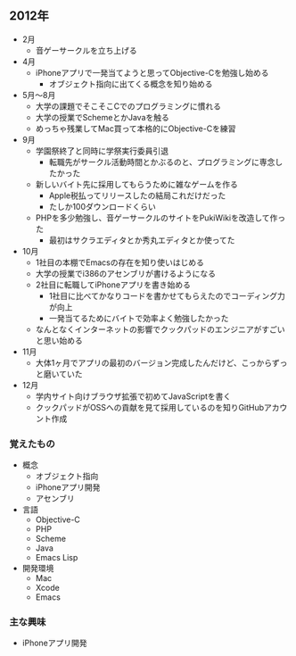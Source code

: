 ## 2012年
- 2月
  - 音ゲーサークルを立ち上げる
- 4月
  - iPhoneアプリで一発当てようと思ってObjective-Cを勉強し始める
     - オブジェクト指向に出てくる概念を知り始める
- 5月〜8月
  - 大学の課題でそこそこCでのプログラミングに慣れる
  - 大学の授業でSchemeとかJavaを触る
  - めっちゃ残業してMac買って本格的にObjective-Cを練習
- 9月
  - 学園祭終了と同時に学祭実行委員引退
     - 転職先がサークル活動時間とかぶるのと、プログラミングに専念したかった
  - 新しいバイト先に採用してもらうために雑なゲームを作る
     - Apple税払ってリリースしたの結局これだけだった
     - たしか100ダウンロードくらい
  - PHPを多少勉強し、音ゲーサークルのサイトをPukiWikiを改造して作った
     - 最初はサクラエディタとか秀丸エディタとか使ってた
- 10月
  - 1社目の本棚でEmacsの存在を知り使いはじめる
  - 大学の授業でi386のアセンブリが書けるようになる
  - 2社目に転職してiPhoneアプリを書き始める
     - 1社目に比べてかなりコードを書かせてもらえたのでコーディング力が向上
     - 一発当てるためにバイトで効率よく勉強したかった
  - なんとなくインターネットの影響でクックパッドのエンジニアがすごいと思い始める
- 11月
  - 大体1ヶ月でアプリの最初のバージョン完成したんだけど、こっからずっと磨いていた
- 12月
  - 学内サイト向けブラウザ拡張で初めてJavaScriptを書く
  - クックパッドがOSSへの貢献を見て採用しているのを知りGitHubアカウント作成

### 覚えたもの
- 概念
  - オブジェクト指向
  - iPhoneアプリ開発
  - アセンブリ
- 言語
  - Objective-C
  - PHP
  - Scheme
  - Java
  - Emacs Lisp
- 開発環境
  - Mac
  - Xcode
  - Emacs

### 主な興味
- iPhoneアプリ開発
